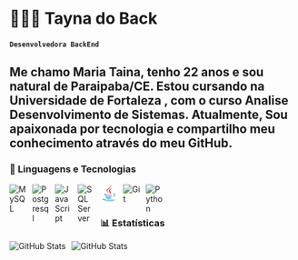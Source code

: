 # 👩🏻‍💻 Tayna do Back

**`Desenvolvedora BackEnd`**

Me chamo Maria Taina, tenho 22 anos e sou natural de Paraipaba/CE. Estou cursando na Universidade de Fortaleza , com o curso Analise Desenvolvimento de Sistemas. Atualmente, Sou apaixonada por tecnologia e compartilho meu conhecimento através do meu GitHub.
---

### 🤖 Linguagens e Tecnologias

<img 
    align="left" 
    alt="MySQL"
    title="MySQL" 
    width="30px" 
    style="padding-right: 10px;" 
    src= "https://cdn.icon-icons.com/icons2/1381/PNG/512/mysqlworkbench_93532.png"
/>
<img 
    align="left" 
    alt="Postgresql" 
    title="Postgresql"
    width="30px" 
    style="padding-right: 10px;" 
    src="https://1.bp.blogspot.com/-cdyYr8QqKj8/X-0eA71A-JI/AAAAAAACJCM/55m-UG29rDcGMhPjVLvcnjw6U23SXqmVwCLcBGAsYHQ/w1200-h630-p-k-no-nu/postgresql.png" 
/>
<img 
    align="left" 
    alt="JavaScript" 
    title="JavaScript"
    width="30px" 
    style="padding-right: 10px;" 
    src="https://cdn.jsdelivr.net/gh/devicons/devicon@latest/icons/javascript/javascript-original.svg" 
/>
<img 
    align="left" 
    alt="SQL Server"
    title="SQL Server" 
    width="30px" 
    style="padding-right: 10px;" 
    src="https://altyra.com/wp-content/uploads/2018/11/microsoft-sql-server-logo-png.png" 
/>
<img 
    align="left" 
    alt="Java"
    title="Java" 
    width="30px" 
    style="padding-right: 10px;" 
    src="https://raw.githubusercontent.com/devicons/devicon/master/icons/java/java-original.svg" 
/>
<img 
    align="left" 
    alt="Git" 
    title="Git"
    width="30px" 
    style="padding-right: 10px;" 
    src="https://cdn.jsdelivr.net/gh/devicons/devicon@latest/icons/git/git-original.svg" 
/>
<img 
    align="left" 
    alt="Python" 
    title="Python"
    width="30px" 
    style="padding-right: 10px;" 
    src="https://cdn.jsdelivr.net/gh/devicons/devicon@latest/icons/python/python-original.svg" 
/>
<br/>
<br/>

### 📊 Estatísticas

<p>
  <img 
    align="left" 
    alt="GitHub Stats" 
    height="200" 
    style="padding-right: 10px;" 
    src="https://github-readme-stats.vercel.app/api?username=taynacastrro&show_icons=true&theme=tokyonight&include_all_commits=true&locale=pt-br" 
  />

<img 
      align="left" 
      alt="GitHub Stats" 
      height="200" 
      src="https://github-readme-stats.vercel.app/api/top-langs/?username=taynacastrro&theme=tokyonight&layout=compact&custom_title=Tecnologias&langs_count=9" 
  />

</p>
